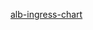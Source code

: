 [alb-ingress-chart](https://github.com/coreos/alb-ingress-controller/tree/master/alb-ingress-controller-helm)
